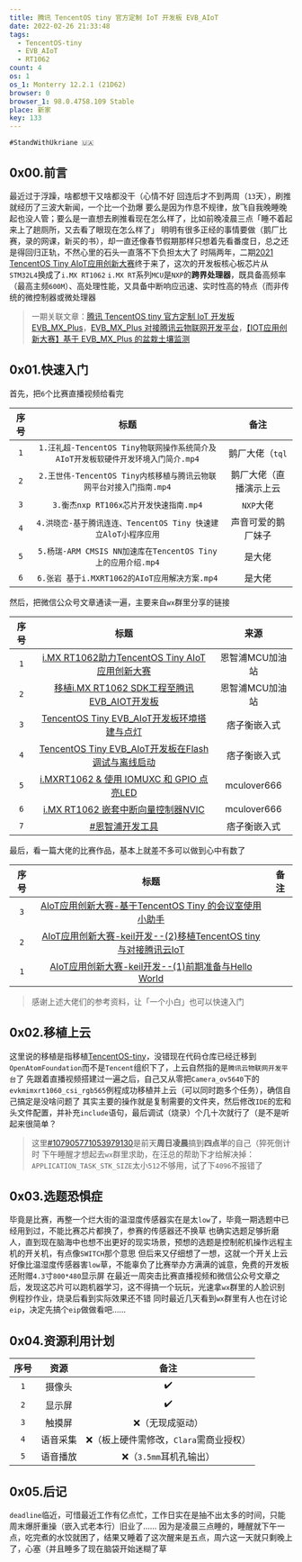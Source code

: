 ```yaml
---
title: 腾讯 TencentOS tiny 官方定制 IoT 开发板 EVB_AIoT
date: 2022-02-26 21:33:48
tags:
  - TencentOS-tiny
  - EVB_AIoT
  - RT1062
count: 4
os: 1
os_1: Monterry 12.2.1 (21D62)
browser: 0
browser_1: 98.0.4758.109 Stable
place: 新家
key: 133
---
```

    #StandWithUkriane 🇺🇦
<!-- more -->
## 0x00.前言
<span title="你知道的太多了" class="heimu">最近过于浮躁，啥都想干又啥都没干（心情不好
回连后才不到两周（`13`天），刷推就经历了三波大新闻，一个比一个劲爆
要么是因为作息不规律，放飞自我晚睡晚起也没人管；要么是一直想去刷推看现在怎么样了，比如前晚凌晨三点「睡不着起来上了趟厕所，又去看了眼现在怎么样了」
明明有很多正经的事情要做（鹅厂比赛，录的网课，新买的书），却一直还像春节假期那样只想着先看番度日，总之还是得回归正轨，不然心里的石头一直落不下负担太大了</span>
时隔两年，二期[2021 TencentOS Tiny AIoT应用创新大赛](https://web.archive.org/web/20220307120534/https://cloud.tencent.com/developer/competition/introduction/10032)终于来了，这次的开发板核心板芯片从`STM32L4`换成了`i.MX RT1062`
`i.MX RT`系列`MCU`是`NXP`的**跨界处理器**，既具备高频率（最高主频`600M`）、高处理性能，又具备中断响应迅速、实时性高的特点（而非传统的微控制器或微处理器
> 一期关联文章：[腾讯 TencentOS tiny 官方定制 IoT 开发板 EVB_MX_Plus](../EVB-MX-Plus/init.html)，[EVB_MX_Plus 对接腾讯云物联网开发平台](../EVB-MX-Plus/qcloud-iot-explorer.html)，[【IOT应用创新大赛】基于 EVB_MX_Plus 的盆栽土壤监测](../EVB-MX-Plus/flower.html)

## 0x01.快速入门
首先，把`6`个比赛直播视频给看完

序号 | 标题 | 备注
:---: | :---: | :---:
`1` | `1.汪礼超-TencentOS Tiny物联网操作系统简介及AIoT开发板软硬件开发环境入门简介.mp4` | 鹅厂大佬（`tql`
`2` | `2.王世伟-TencentOS Tiny内核移植与腾讯云物联网平台对接入门指南.mp4` | 鹅厂大佬（直播演示上云
`3` | `3.衡杰nxp RT106x芯片开发快速指南.mp4` | `NXP`大佬
`4` | `4.洪晓峦-基于腾讯连连、TencentOS Tiny 快速建立AloT小程序应用` | 声音可爱的鹅厂妹子
`5` | `5.杨瑞-ARM CMSIS NN加速库在TencentOS Tiny上的应用介绍.mp4` | 是大佬
`6` | `6.张岩 基于i.MXRT1062的AIoT应用解决方案.mp4` | 是大佬

然后，把微信公众号文章通读一遍，主要来自`wx`群里分享的链接

序号 | 标题 | 来源
:---: | :---: | :---:
`1` | [i.MX RT1062助力TencentOS Tiny AIoT应用创新大赛](https://web.archive.org/web/20220307123217/https://mp.weixin.qq.com/s?__biz=MzI3NDYwOTQ5Mg%3D%3D&mid=2247489403&idx=2&sn=c2c5580e26e62d7785f222de1a715640) | 恩智浦MCU加油站
`2` | [移植i.MX RT1062 SDK工程至腾讯EVB_AIOT开发板](https://web.archive.org/web/20220307123104/https://mp.weixin.qq.com/s?__biz=MzI3NDYwOTQ5Mg%3D%3D&mid=2247489703&idx=1&sn=e15d47d588f08d6c2492bd1f4e0f3182) | 恩智浦MCU加油站
`3` | [TencentOS Tiny EVB_AIoT开发板环境搭建与点灯](https://web.archive.org/web/20220307123653/https://mp.weixin.qq.com/s?__biz=MzU0MzQzMzc5Nw%3D%3D&mid=2247488772&idx=1&sn=f7324446713f32c212ee6f332ada1359) | 痞子衡嵌入式
`4` | [TencentOS Tiny EVB_AIoT开发板在Flash调试与离线启动](https://web.archive.org/web/20220307123818/https://mp.weixin.qq.com/s?__biz=MzU0MzQzMzc5Nw%3D%3D&mid=2247488788&idx=1&sn=8dbfee385ad3215633c3e225b772ef45) | 痞子衡嵌入式
`5` | [i.MXRT1062 & 使用 IOMUXC 和 GPIO 点亮LED](https://web.archive.org/web/20220307124919/https://mp.weixin.qq.com/s?__biz=MzUyMTE0NTA2Ng%3D%3D&mid=2247487157&idx=1&sn=0e5beb407a96f0441620f823b502e607) | mculover666
`6` | [i.MX RT1062 嵌套中断向量控制器NVIC](https://web.archive.org/web/20220307125512/https://mp.weixin.qq.com/s?__biz=MzUyMTE0NTA2Ng%3D%3D&mid=2247487192&idx=1&sn=8251c5b9663525e4be0fd98a056545fa) | mculover666
`7` | [#恩智浦开发工具](https://web.archive.org/web/20220307123420/https://mp.weixin.qq.com/mp/appmsgalbum?__biz=MzU0MzQzMzc5Nw%3D%3D&action=getalbum&album_id=1522554051819864065) | 痞子衡嵌入式

最后，看一篇大佬的比赛作品，基本上就差不多可以做到心中有数了

序号 | 标题 | 备注
:---: | :---: | :---:
`3` | [AIoT应用创新大赛-基于TencentOS Tiny 的会议室使用小助手](https://web.archive.org/web/20220307125656/https://cloud.tencent.com/developer/article/1940558) | 
`2` | [AIoT应用创新大赛-keil开发--(2)移植TencentOS tiny与对接腾讯云IoT](https://web.archive.org/web/20220307130140/https://cloud.tencent.com/developer/article/1931085) | 
`1` | [AIoT应用创新大赛-keil开发--(1)前期准备与Hello World](https://web.archive.org/web/20220307125911/https://cloud.tencent.com/developer/article/1925881) | 

> 感谢上述大佬们的参考资料，让「一个小白」也可以快速入门

## 0x02.移植上云
这里说的移植是指移植[TencentOS-tiny](https://github.com/OpenAtomFoundation/TencentOS-tiny)，没错现在代码仓库已经迁移到`OpenAtomFoundation`而不是`Tencent`组织下了，上云自然指的是`腾讯云物联网开发平台`了
先跟着直播视频搭建过一遍之后，自己又从零把`Camera_ov5640`下的`evkmimxrt1060_csi_rgb565`例程成功移植并上云（可以同时跑多个任务），确信自己搞定是没啥问题了
其实主要的操作就是复制需要的文件夹，然后修改`IDE`的宏和头文件配置，并补充`include`语句，最后调试（烧录）个几十次就行了（<span title="你知道的太多了" class="heimu">是不是听起来很简单？</span>
> 这里[#107905771053979130](https://mastodon.yuangezhizao.cn/web/statuses/107905771053979130)是前天**周日凌晨**搞到**四点半**的自己（<span title="你知道的太多了" class="heimu">猝死倒计时</span>
下午睡醒才想起去`wx`群里求助，在汪总的帮助下才给解决掉：`APPLICATION_TASK_STK_SIZE`太小`512`不够用，试了下`4096`不报错了

## 0x03.选题恐惧症
毕竟是比赛，再整一个烂大街的温湿度传感器实在是太`low`了，毕竟一期选题中已经用到过，不能比赛芯片都换了，参赛的传感器还不换草
也确实选题足够折磨人，直到现在脑海中也想不出更好的现实场景，预想的选题是控制舵机操作远程主机的开关机，有点像`SWITCH`那个意思
但后来又仔细想了一想，这就一个开关上云好像比温湿度传感器害`low`草，不能辜负了比赛举办方满满的诚意，免费的开发板还附赠`4.3`寸`800*480`显示屏
在最近一周突击比赛直播视频和微信公众号文章之后，发现这芯片可以跑机器学习，这不得搞一个玩玩，光速拿`wx`群里的人脸识别例程抄作业，烧录后看到实际效果还不错
同时最近几天看到`wx`群里有人也在讨论`eip`，决定先搞个`eip`做做看吧……

## 0x04.资源利用计划
序号 | 资源 | 备注
:---: | :---: | :---:
`1` | 摄像头 | ✔️
`2` | 显示屏 | ✔️
`3` | 触摸屏 | ❌（无现成驱动）
`4` | 语音采集 | ❌（板上硬件需修改，`Clara`需商业授权）
`5` | 语音播放 | ❌（`3.5mm`耳机孔输出）

## 0x05.后记
`deadline`临近，可惜最近工作有亿点忙，工作日实在是抽不出太多的时间，只能周末爆肝重操（嵌入式老本行）旧业了……
<span title="你知道的太多了" class="heimu">因为是凌晨三点睡的，睡醒就下午一点，吃完煮的水饺就困了，结果又睡着了这次醒来是五点，周六这一天就只剩晚上了，心塞（并且睡多了现在脑袋开始迷糊了草</span>
